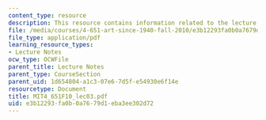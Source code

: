 ```yaml
---
content_type: resource
description: This resource contains information related to the lecture "I am nature."
file: /media/courses/4-651-art-since-1940-fall-2010/e3b12293fa0b0a7679d1eba3ee302d72_MIT4_651F10_lec03.pdf
file_type: application/pdf
learning_resource_types:
- Lecture Notes
ocw_type: OCWFile
parent_title: Lecture Notes
parent_type: CourseSection
parent_uid: 1d654804-a1c3-07e6-7d5f-e54930e6f14e
resourcetype: Document
title: MIT4_651F10_lec03.pdf
uid: e3b12293-fa0b-0a76-79d1-eba3ee302d72
---
```

